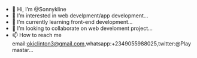 - 👋 Hi, I’m @Sonnykline
- 👀 I’m interested in web develpment/app development...
- 🌱 I’m currently learning front-end development...
- 💞️ I’m looking to collaborate on web develoment project...
- 📫 How to reach me email:okiclinton3@gmail.com,whatsapp:+2349055988025,twitter:@Playmastar...

<!---
Sonnykline/Sonnykline is a ✨ special ✨ repository because its `README.md` (this file) appears on your GitHub profile.
You can click the Preview link to take a look at your changes.
--->
